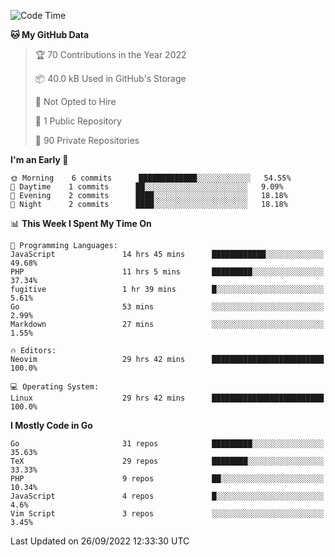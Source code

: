 
<!--START_SECTION:waka-->
![Code Time](http://img.shields.io/badge/Code%20Time-2%2C604%20hrs%2030%20mins-blue)

**🐱 My GitHub Data** 

> 🏆 70 Contributions in the Year 2022
 > 
> 📦 40.0 kB Used in GitHub's Storage 
 > 
> 🚫 Not Opted to Hire
 > 
> 📜 1 Public Repository 
 > 
> 🔑 90 Private Repositories  
 > 
**I'm an Early 🐤** 

```text
🌞 Morning    6 commits      █████████████░░░░░░░░░░░░   54.55% 
🌆 Daytime    1 commits      ██░░░░░░░░░░░░░░░░░░░░░░░   9.09% 
🌃 Evening    2 commits      ████░░░░░░░░░░░░░░░░░░░░░   18.18% 
🌙 Night      2 commits      ████░░░░░░░░░░░░░░░░░░░░░   18.18%

```


📊 **This Week I Spent My Time On** 

```text
💬 Programming Languages: 
JavaScript               14 hrs 45 mins      ████████████░░░░░░░░░░░░░   49.68% 
PHP                      11 hrs 5 mins       █████████░░░░░░░░░░░░░░░░   37.34% 
fugitive                 1 hr 39 mins        █░░░░░░░░░░░░░░░░░░░░░░░░   5.61% 
Go                       53 mins             ░░░░░░░░░░░░░░░░░░░░░░░░░   2.99% 
Markdown                 27 mins             ░░░░░░░░░░░░░░░░░░░░░░░░░   1.55%

🔥 Editors: 
Neovim                   29 hrs 42 mins      █████████████████████████   100.0%

💻 Operating System: 
Linux                    29 hrs 42 mins      █████████████████████████   100.0%

```

**I Mostly Code in Go** 

```text
Go                       31 repos            █████████░░░░░░░░░░░░░░░░   35.63% 
TeX                      29 repos            ████████░░░░░░░░░░░░░░░░░   33.33% 
PHP                      9 repos             ██░░░░░░░░░░░░░░░░░░░░░░░   10.34% 
JavaScript               4 repos             █░░░░░░░░░░░░░░░░░░░░░░░░   4.6% 
Vim Script               3 repos             ░░░░░░░░░░░░░░░░░░░░░░░░░   3.45%

```



 Last Updated on 26/09/2022 12:33:30 UTC
<!--END_SECTION:waka-->
